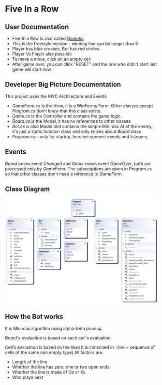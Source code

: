 # Five In a Row

## User Documentation
- Five In a Row is also called [Gomoku](https://en.wikipedia.org/wiki/Gomoku)
- This is the freestyle version - winning line can be longer than 5
- Player has blue crosses, Bot has red circles
- Player Vs Player also possible
- To make a move, click on an empty cell
- After game over, you can click "RESET" and the one who didn't start last game will start now.

## Developer Big Picture Documentation
This project uses the MVC Architecture and Events
- *GameForm.cs* is the View, it is a WinForms Form. Other classes except *Program.cs* don't know that this class exists.
- *Game.cs* is the Controller and contains the game logic.
- *Board.cs* is the Model, it has no references to other classes
- *Bot.cs* is also Model and contains the simple Minimax AI of the enemy, it's just a static function class and only knows about *Board* class
- *Program.cs* - only for startup, here we connect events and listeners.

## Events
*Board* raises event *Changed* and *Game* raises event *GameOver*, both are processed only by *GameForm*. The subscriptions are given in Program.cs so that other classes don't need a reference to *GameForm*.

## Class Diagram
![Class Diagram](ClassDiagram1.png)

## How the Bot works
It is Minimax algorithm using alpha-beta pruning.

Board's evaluation is based on each cell's evaluation.

Cell's evaluation is based on the lines it is contained in. (line = sequence of cells of the same non empty type)
All factors are:
- Length of the line
- Whether the line has zero, one or two open ends
- Whether the line is made of Os or Xs
- Who plays next


